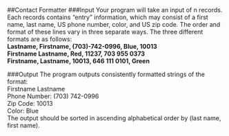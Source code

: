 ##Contact Formatter
###Input
Your program will take an input of n records. Each records contains “entry” information, which may consist of a first name, last name, US phone number, color, and US zip code.
The order and format of these lines vary in three separate ways. The three different formats are as follows:  
**Lastname, Firstname, (703)-742-0996, Blue, 10013  
Firstname Lastname, Red, 11237, 703 955 0373   
Firstname, Lastname, 10013, 646 111 0101, Green**

###Output
The program outputs consistently formatted strings of the format:  
Firstname Lastname  
Phone Number: (703) 742-0996  
Zip Code: 10013  
Color: Blue  
The output should be sorted in ascending alphabetical order by (last name, first name).

